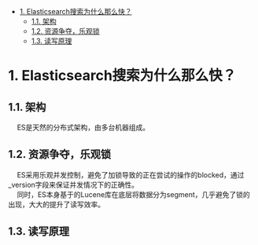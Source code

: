 
<!-- TOC -->

- [1. Elasticsearch搜索为什么那么快？](#1-elasticsearch搜索为什么那么快)
    - [1.1. 架构](#11-架构)
    - [1.2. 资源争夺，乐观锁](#12-资源争夺乐观锁)
    - [1.3. 读写原理](#13-读写原理)

<!-- /TOC -->

# 1. Elasticsearch搜索为什么那么快？  
<!-- 
Elasticsearch 搜索为什么那么快？
https://www.jianshu.com/p/9c7d4bb3b093
Elasticsearch：ES 倒排索引为什么查询速度会这么快
https://www.jianshu.com/p/addefe15f3e9
-->


## 1.1. 架构
&emsp; ES是天然的分布式架构，由多台机器组成。  

## 1.2. 资源争夺，乐观锁  
&emsp; ES采用乐观并发控制，避免了加锁导致的正在尝试的操作的blocked，通过_version字段来保证并发情况下的正确性。  
&emsp; 同时，ES本身基于的Lucene库在底层将数据分为segment，几乎避免了锁的出现，大大的提升了读写效率。  

## 1.3. 读写原理  

